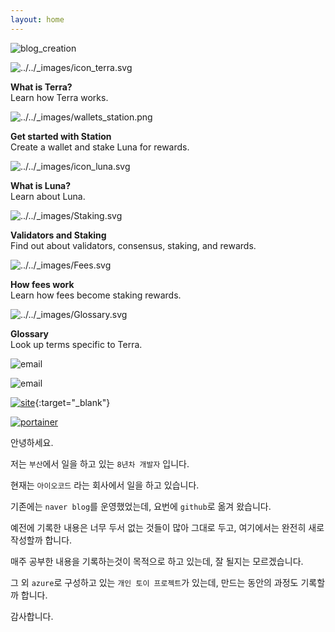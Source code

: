 ```yaml
---
layout: home
---
```


![blog_creation](https://img.shields.io/badge/blog_creation-2022_05_11-blue.svg)

<div class="sd-container-fluid ">
    <div class="docutils">
        <div class="docutil">
            <div class="sd-card">
                <div class="sd-card-body">
                    <img alt="../../_images/icon_terra.svg" class="sd-width-auto" src="../../_images/icon_terra.svg">
                    <p class="sd-card-text">
                        <strong>What is Terra?</strong><br>
                        Learn how Terra works.
                    </p>
                </div>
                <a class="sd-stretched-link" href="protocol.html"></a>
            </div>
        </div>
        <div class="docutil">
            <div class="sd-card">
                <div class="sd-card-body">
                    <img alt="../../_images/wallets_station.png" class="sd-width-auto sd-pb-2 sd-animate-grow50-rot20" src="../../_images/wallets_station.png">
                    <p class="sd-card-text">
                        <strong>Get started with Station</strong><br>
                        Create a wallet and stake Luna for rewards.
                    </p>
                </div>
                <a class="sd-stretched-link" href="terra-station/README.html"></a>
            </div>
        </div>
        <div class="docutil">
            <div class="sd-card">
                <div class="sd-card-body">
                    <img alt="../../_images/icon_luna.svg" class="sd-width-auto" src="../../_images/icon_luna.svg">
                    <p class="sd-card-text">
                        <strong>What is Luna?</strong><br>
                        Learn about Luna.
                    </p>
                </div>
            <a class="sd-stretched-link" href="protocol.html"></a></div>
        </div>
        <div class="docutil">
            <div class="sd-card">
                <div class="sd-card-body">
                    <img alt="../../_images/Staking.svg" class="sd-width-auto" src="../../_images/Staking.svg">
                    <p class="sd-card-text">
                        <strong>Validators and Staking</strong><br>
                        Find out about validators, consensus, staking, and rewards.
                    </p>
                </div>
                <a class="sd-stretched-link" href="protocol.html#validators"></a>
            </div>
        </div>
        <div class="docutil">
            <div class="sd-card">
                <div class="sd-card-body">
                    <img alt="../../_images/Fees.svg" class="sd-width-auto" src="../../_images/Fees.svg">
                    <p class="sd-card-text">
                        <strong>How fees work</strong><br>
                        Learn how fees become staking rewards.
                    </p>
                </div>
                <a class="sd-stretched-link" href="fees.html"></a>
            </div>
        </div>
        <div class="docutil">
            <div class="sd-card">
                <div class="sd-card-body">
                    <img alt="../../_images/Glossary.svg" class="sd-width-auto" src="../../_images/Glossary.svg">
                    <p class="sd-card-text">
                        <strong>Glossary</strong><br>
                        Look up terms specific to Terra.
                    </p>
                </div>
                <a class="sd-stretched-link" href="glossary.html"></a>
            </div>
        </div>
    </div>
</div>

![email](https://img.shields.io/badge/email-wjd0r@naver.com-blue.svg)

![email](https://img.shields.io/badge/email-younginpiti@gmail.com-blue.svg)

[![site](https://img.shields.io/badge/site-inpiti-red.svg)](http://20.212.153.248){:target="_blank"}

[![portainer](https://img.shields.io/badge/site-portainer-red.svg)](http://20.212.153.248:9000/#/auth)

안녕하세요.

저는 `부산`에서 일을 하고 있는 `8년차 개발자` 입니다.

현재는 `아이오코드` 라는 회사에서 일을 하고 있습니다.

기존에는 `naver blog`를 운영했었는데, 요번에 `github`로 옮겨 왔습니다.

예전에 기록한 내용은 너무 두서 없는 것들이 많아 그대로 두고, 여기에서는 완전히 새로 작성할까 합니다.

매주 공부한 내용을 기록하는것이 목적으로 하고 있는데, 잘 될지는 모르겠습니다.

그 외 `azure`로 구성하고 있는 `개인 토이 프로젝트`가 있는데, 만드는 동안의 과정도 기록할까 합니다.

감사합니다.